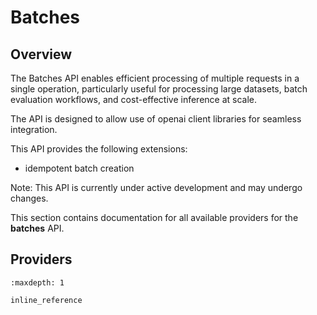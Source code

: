 # Batches

## Overview

The Batches API enables efficient processing of multiple requests in a single operation,
particularly useful for processing large datasets, batch evaluation workflows, and
cost-effective inference at scale.

The API is designed to allow use of openai client libraries for seamless integration.

This API provides the following extensions:
 - idempotent batch creation

Note: This API is currently under active development and may undergo changes.

This section contains documentation for all available providers for the **batches** API.

## Providers

```{toctree}
:maxdepth: 1

inline_reference
```
